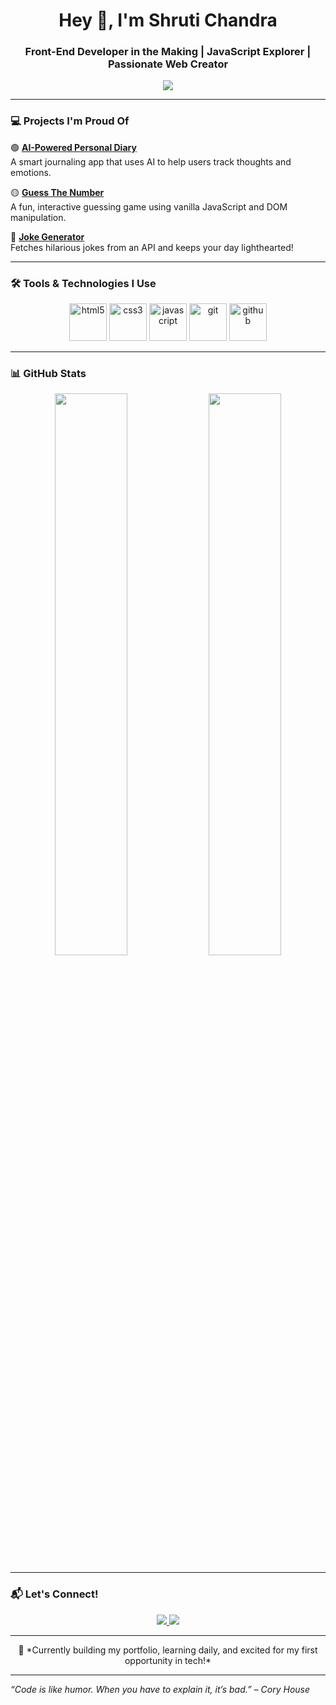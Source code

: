 <h1 align="center">Hey 👋, I'm Shruti Chandra</h1>
<h3 align="center">Front-End Developer in the Making | JavaScript Explorer | Passionate Web Creator</h3>

<p align="center">
  <img src="https://readme-typing-svg.herokuapp.com/?lines=Aspiring+Front-End+Developer;Lover+of+Clean+Code+%26+UI;Building+Projects+One+Pixel+at+a+Time!&center=true&width=500&height=45">
</p>

---

### 💻 Projects I'm Proud Of

🟢 **[AI-Powered Personal Diary](https://github.com/techieshruti/AI-Personal-Diary)**  
A smart journaling app that uses AI to help users track thoughts and emotions.

🟡 **[Guess The Number](https://techieshruti.github.io/Guess_the_number/)**  
A fun, interactive guessing game using vanilla JavaScript and DOM manipulation.

🔵 **[Joke Generator](https://github.com/techieshruti/Joke-Generator)**  
Fetches hilarious jokes from an API and keeps your day lighthearted!

---

### 🛠️ Tools & Technologies I Use

<p align="center">
  <img src="https://cdn.jsdelivr.net/gh/devicons/devicon/icons/html5/html5-original-wordmark.svg" height="60" alt="html5" />
  <img src="https://cdn.jsdelivr.net/gh/devicons/devicon/icons/css3/css3-original-wordmark.svg" height="60" alt="css3" />
  <img src="https://cdn.jsdelivr.net/gh/devicons/devicon/icons/javascript/javascript-original.svg" height="60" alt="javascript" />
  <img src="https://cdn.jsdelivr.net/gh/devicons/devicon/icons/git/git-original.svg" height="60" alt="git" />
  <img src="https://cdn.jsdelivr.net/gh/devicons/devicon/icons/github/github-original.svg" height="60" alt="github" />
</p>

---

### 📊 GitHub Stats

<p align="center">
  <img src="https://github-readme-stats.vercel.app/api?username=techieshruti&show_icons=true&theme=tokyonight" width="48%" />
  <img src="https://github-readme-stats.vercel.app/api/top-langs/?username=techieshruti&layout=compact&theme=tokyonight" width="48%" />
</p>

---

### 📬 Let's Connect!

<p align="center">
  <a href="https://www.linkedin.com/in/shruti-chandra-656578174/" target="_blank">
    <img src="https://img.shields.io/badge/LinkedIn-blue?logo=linkedin&style=for-the-badge&logoColor=white" />
  </a>
  <a href="mailto:shruti.yourmail@example.com">
    <img src="https://img.shields.io/badge/Gmail-red?logo=gmail&style=for-the-badge&logoColor=white" />
  </a>
</p>

---

<p align="center">
  🚀 *Currently building my portfolio, learning daily, and excited for my first opportunity in tech!*  
</p>

---

*“Code is like humor. When you have to explain it, it’s bad.” – Cory House*


<!--
**techieshruti/techieshruti** is a ✨ _special_ ✨ repository because its `README.md` (this file) appears on your GitHub profile.

Here are some ideas to get you started:

- 🔭 I’m currently working on ...
- 🌱 I’m currently learning ...
- 👯 I’m looking to collaborate on ...
- 🤔 I’m looking for help with ...
- 💬 Ask me about ...
- 📫 How to reach me: ...
- 😄 Pronouns: ...
- ⚡ Fun fact: ...
-->
